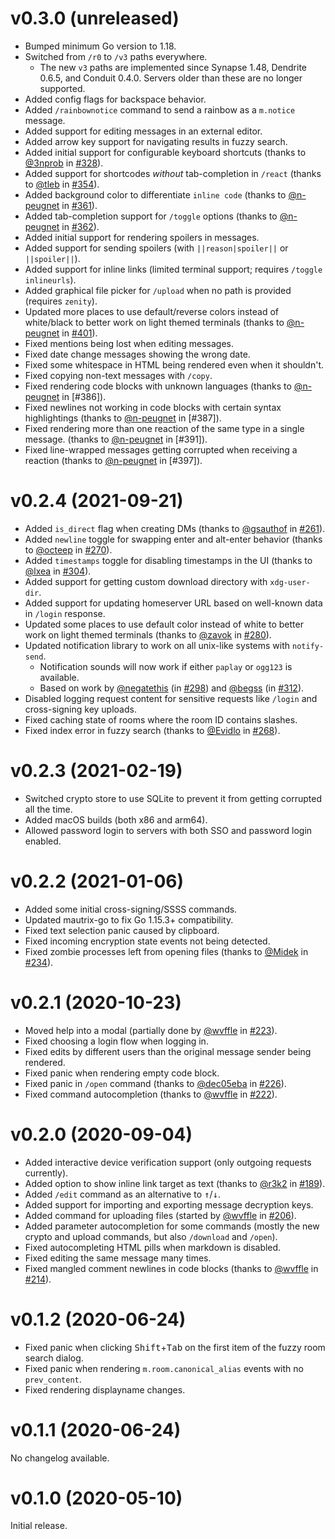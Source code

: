 # v0.3.0 (unreleased)

* Bumped minimum Go version to 1.18.
* Switched from `/r0` to `/v3` paths everywhere.
  * The new `v3` paths are implemented since Synapse 1.48, Dendrite 0.6.5,
    and Conduit 0.4.0. Servers older than these are no longer supported.
* Added config flags for backspace behavior.
* Added `/rainbownotice` command to send a rainbow as a `m.notice` message.
* Added support for editing messages in an external editor.
* Added arrow key support for navigating results in fuzzy search.
* Added initial support for configurable keyboard shortcuts
  (thanks to [@3nprob] in [#328]).
* Added support for shortcodes *without* tab-completion in `/react`
  (thanks to [@tleb] in [#354]).
* Added background color to differentiate `inline code`
  (thanks to [@n-peugnet] in [#361]).
* Added tab-completion support for `/toggle` options
  (thanks to [@n-peugnet] in [#362]).
* Added initial support for rendering spoilers in messages.
* Added support for sending spoilers (with `||reason|spoiler||` or `||spoiler||`).
* Added support for inline links (limited terminal support; requires
  `/toggle inlineurls`).
* Added graphical file picker for `/upload` when no path is provided
  (requires `zenity`).
* Updated more places to use default/reverse colors instead of white/black to
  better work on light themed terminals (thanks to [@n-peugnet] in [#401]).
* Fixed mentions being lost when editing messages.
* Fixed date change messages showing the wrong date.
* Fixed some whitespace in HTML being rendered even when it shouldn't.
* Fixed copying non-text messages with `/copy`.
* Fixed rendering code blocks with unknown languages
  (thanks to [@n-peugnet] in [#386]).
* Fixed newlines not working in code blocks with certain syntax highlightings
  (thanks to [@n-peugnet] in [#387]).
* Fixed rendering more than one reaction of the same type in a single message.
  (thanks to [@n-peugnet] in [#391]).
* Fixed line-wrapped messages getting corrupted when receiving a reaction
  (thanks to [@n-peugnet] in [#397]).

[@3nprob]: https://github.com/3nprob
[@tleb]: https://github.com/tleb
[@n-peugnet]: https://github.com/n-peugnet
[#328]: https://github.com/tulir/gomuks/pull/328
[#354]: https://github.com/tulir/gomuks/pull/354
[#361]: https://github.com/tulir/gomuks/pull/361
[#362]: https://github.com/tulir/gomuks/pull/362
[#401]: https://github.com/tulir/gomuks/pull/401

# v0.2.4 (2021-09-21)

* Added `is_direct` flag when creating DMs (thanks to [@gsauthof] in [#261]).
* Added `newline` toggle for swapping enter and alt-enter behavior
  (thanks to [@octeep] in [#270]).
* Added `timestamps` toggle for disabling timestamps in the UI
  (thanks to [@lxea] in [#304]).
* Added support for getting custom download directory with `xdg-user-dir`.
* Added support for updating homeserver URL based on well-known data in
  `/login` response.
* Updated some places to use default color instead of white to better work on
  light themed terminals (thanks to [@zavok] in [#280]).
* Updated notification library to work on all unix-like systems with `notify-send`.
    * Notification sounds will now work if either `paplay` or `ogg123` is available.
    * Based on work by [@negatethis] (in [#298]) and [@begss] (in [#312]).
* Disabled logging request content for sensitive requests like `/login` and
  cross-signing key uploads.
* Fixed caching state of rooms where the room ID contains slashes.
* Fixed index error in fuzzy search (thanks to [@Evidlo] in [#268]).

[@gsauthof]: https://github.com/gsauthof
[@octeep]: https://github.com/octeep
[@lxea]: https://github.com/lxea
[@zavok]: https://github.com/zavok
[@negatethis]: https://github.com/negatethis
[@begss]: https://github.com/begss
[@Evidlo]: https://github.com/Evidlo
[#261]: https://github.com/tulir/gomuks/pull/261
[#268]: https://github.com/tulir/gomuks/pull/268
[#270]: https://github.com/tulir/gomuks/pull/270
[#280]: https://github.com/tulir/gomuks/pull/280
[#298]: https://github.com/tulir/gomuks/pull/298
[#304]: https://github.com/tulir/gomuks/pull/304
[#312]: https://github.com/tulir/gomuks/pull/312

# v0.2.3 (2021-02-19)

* Switched crypto store to use SQLite to prevent it from getting corrupted all
  the time.
* Added macOS builds (both x86 and arm64).
* Allowed password login to servers with both SSO and password login enabled.

# v0.2.2 (2021-01-06)

* Added some initial cross-signing/SSSS commands.
* Updated mautrix-go to fix Go 1.15.3+ compatibility.
* Fixed text selection panic caused by clipboard.
* Fixed incoming encryption state events not being detected.
* Fixed zombie processes left from opening files (thanks to [@Midek] in [#234]).

[@Midek]: https://github.com/Midek
[#234]: https://github.com/tulir/gomuks/pull/234

# v0.2.1 (2020-10-23)

* Moved help into a modal (partially done by [@wvffle] in [#223]).
* Fixed choosing a login flow when logging in.
* Fixed edits by different users than the original message sender being rendered.
* Fixed panic when rendering empty code block.
* Fixed panic in `/open` command (thanks to [@dec05eba] in [#226]).
* Fixed command autocompletion (thanks to [@wvffle] in [#222]).

[@dec05eba]: https://github.com/dec05eba
[#222]: https://github.com/tulir/gomuks/pull/222
[#223]: https://github.com/tulir/gomuks/pull/223
[#226]: https://github.com/tulir/gomuks/pull/226

# v0.2.0 (2020-09-04)

* Added interactive device verification support (only outgoing requests currently).
* Added option to show inline link target as text (thanks to [@r3k2] in [#189]).
* Added `/edit` command as an alternative to <kbd>↑</kbd>/<kbd>↓</kbd>.
* Added support for importing and exporting message decryption keys.
* Added command for uploading files (started by [@wvffle] in [#206]).
* Added parameter autocompletion for some commands (mostly the new crypto and
  upload commands, but also `/download` and `/open`).
* Fixed autocompleting HTML pills when markdown is disabled.
* Fixed editing the same message many times.
* Fixed mangled comment newlines in code blocks (thanks to [@wvffle] in [#214]).

[@wvffle]: https://github.com/wvffle
[@r3k2]: https://github.com/r3k2
[#189]: https://github.com/tulir/gomuks/pull/189
[#206]: https://github.com/tulir/gomuks/pull/206
[#214]: https://github.com/tulir/gomuks/pull/214

# v0.1.2 (2020-06-24)

* Fixed panic when clicking <kbd>Shift</kbd>+<kbd>Tab</kbd> on the first item
  of the fuzzy room search dialog.
* Fixed panic when rendering `m.room.canonical_alias` events with no
  `prev_content`.
* Fixed rendering displayname changes.

# v0.1.1 (2020-06-24)

No changelog available.

# v0.1.0 (2020-05-10)

Initial release.
